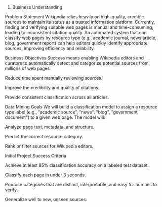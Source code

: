 1. Business Understanding

Problem Statement
Wikipedia relies heavily on high-quality, credible sources to maintain its status as a trusted information platform. Currently, finding and verifying suitable web pages is manual and time-consuming, leading to inconsistent citation quality. An automated system that can classify web pages by resource type (e.g., academic journal, news article, blog, government report) can help editors quickly identify appropriate sources, improving efficiency and reliability.

Business Objectives
Success means enabling Wikipedia editors and curators to automatically detect and categorize potential sources from millions of web pages.

Reduce time spent manually reviewing sources.

Improve the credibility and quality of citations.

Provide consistent classification across all articles.

Data Mining Goals
We will build a classification model to assign a resource type label (e.g., "academic source", "news", "blog", "government document") to a given web page.
The model will:

Analyze page text, metadata, and structure.

Predict the correct resource category.

Rank or filter sources for Wikipedia editors.

Initial Project Success Criteria

Achieve at least 85% classification accuracy on a labeled test dataset.

Classify each page in under 3 seconds.

Produce categories that are distinct, interpretable, and easy for humans to verify.

Generalize well to new, unseen sources.
